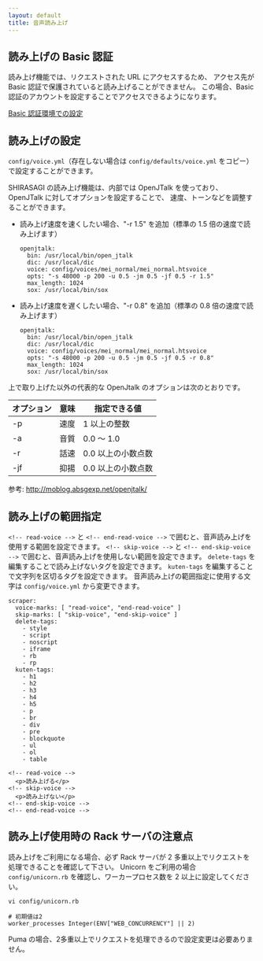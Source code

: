 ```yaml
---
layout: default
title: 音声読み上げ
---
```


## 読み上げの Basic 認証

読み上げ機能では、リクエストされた URL にアクセスするため、
アクセス先が Basic 認証で保護されていると読み上げることができません。
この場合、Basic 認証のアカウントを設定することでアクセスできるようになります。

[Basic 認証環境での設定](/settings/basic_auth.html)

## 読み上げの設定

`config/voice.yml`（存在しない場合は `config/defaults/voice.yml` をコピー）で設定することができます。

SHIRASAGI の読み上げ機能は、内部では OpenJTalk を使っており、OpenJTalk に対してオプションを設定することで、
速度、トーンなどを調整することができます。

- 読み上げ速度を速くしたい場合、"-r 1.5" を追加（標準の 1.5 倍の速度で読み上げます）

  ~~~
  openjtalk:
    bin: /usr/local/bin/open_jtalk
    dic: /usr/local/dic
    voice: config/voices/mei_normal/mei_normal.htsvoice
    opts: "-s 48000 -p 200 -u 0.5 -jm 0.5 -jf 0.5 -r 1.5"
    max_length: 1024
    sox: /usr/local/bin/sox
  ~~~

- 読み上げ速度を遅くしたい場合、"-r 0.8" を追加（標準の 0.8 倍の速度で読み上げます）

  ~~~
  openjtalk:
    bin: /usr/local/bin/open_jtalk
    dic: /usr/local/dic
    voice: config/voices/mei_normal/mei_normal.htsvoice
    opts: "-s 48000 -p 200 -u 0.5 -jm 0.5 -jf 0.5 -r 0.8"
    max_length: 1024
    sox: /usr/local/bin/sox
  ~~~

上で取り上げた以外の代表的な OpenJtalk のオプションは次のとおりです。

| オプション | 意味 | 指定できる値 |
|------------|------|--------------|
| -p         | 速度 | 1 以上の整数 |
| -a         | 音質 | 0.0 ～ 1.0 |
| -r         | 話速 | 0.0 以上の小数点数 |
| -jf        | 抑揚 | 0.0 以上の小数点数 |


参考: <http://moblog.absgexp.net/openjtalk/>

## 読み上げの範囲指定

`<!-- read-voice -->` と `<!-- end-read-voice -->` で囲むと、音声読み上げを使用する範囲を設定できます。
`<!-- skip-voice -->` と `<!-- end-skip-voice -->` で囲むと、音声読み上げを使用しない範囲を設定できます。
`delete-tags` を編集することで読み上げないタグを設定できます。
`kuten-tags` を編集することで文字列を区切るタグを設定できます。
音声読み上げの範囲指定に使用する文字は `config/voice.yml` から変更できます。

~~~
scraper:
  voice-marks: [ "read-voice", "end-read-voice" ]
  skip-marks: [ "skip-voice", "end-skip-voice" ]
  delete-tags:
    - style
    - script
    - noscript
    - iframe
    - rb
    - rp
  kuten-tags:
    - h1
    - h2
    - h3
    - h4
    - h5
    - p
    - br
    - div
    - pre
    - blockquote
    - ul
    - ol
    - table
~~~

~~~
<!-- read-voice -->
  <p>読み上げる</p>
<!-- skip-voice -->
  <p>読み上げない</p>
<!-- end-skip-voice -->
<!-- end-read-voice -->
~~~

## 読み上げ使用時の Rack サーバの注意点

読み上げをご利用になる場合、必ず Rack サーバが 2 多重以上でリクエストを処理できることを確認して下さい。
Unicorn をご利用の場合 `config/unicorn.rb` を確認し、ワーカープロセス数を 2 以上に設定してください。

~~~
vi config/unicorn.rb
~~~

~~~
# 初期値は2
worker_processes Integer(ENV["WEB_CONCURRENCY"] || 2)
~~~

Puma の場合、2多重以上でリクエストを処理できるので設定変更は必要ありません。
